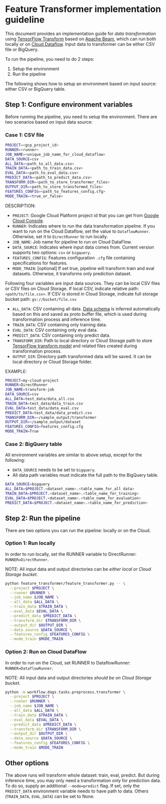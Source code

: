 # Feature Transformer implementation guideline

This document provides an implementation guide for *data transformation* using
[TensorFlow Transform](https://www.tensorflow.org/tfx/transform/get_started)
based on [Apache Beam](https://beam.apache.org/), which can run both locally or
on [Cloud Dataflow](https://cloud.google.com/dataflow/). Input data to
transformer can be either CSV file or BigQuery.

To run the pipeline, you need to do 2 steps:

1.  Setup the environment
2.  Run the pipeline

The following shows how to setup an environment based on input source: either
CSV or BigQuery table.

## Step 1: Configure environment variables

Before running the pipeline, you need to setup the environment. There are two
scenarios based on input data source:

### Case 1: CSV file

```bash
PROJECT=<gcp_project_id>
RUNNER=<runner>
JOB_NAME=<unique_job_name_for_cloud_dataflow>
DATA_SOURCE=csv
ALL_DATA=<path_to_all_data.csv>
TRAIN_DATA=<path_to_train_data.csv>
EVAL_DATA=<path_to_eval_data.csv>
PREDICT_DATA=<path_to_predict_data.csv>
TRANSFORM_DIR=<path_to_store_transformer_files>
OUTPUT_DIR=<path_to_store_transformed_files>
FEATURES_CONFIG=<path_to_features_config.cfg>
MODE_TRAIN=<true_or_false>
```

DESCRIPTION:

*   `PROJECT`: Google Cloud Platform project id that you can get from
    [Google Cloud Console](https://console.cloud.google.com).
*   `RUNNER`: Indicates where to run the data transformation pipeline. If you
    want to run on the Cloud Dataflow, set the value to `DataflowRunner`.
    Otherwise, set it to `DirectRunner` to run locally.
*   `JOB_NAME`: Job name for pipeline to run on Cloud DataFlow.
*   `DATA_SOURCE`: Indicates where input data comes from. Current version
    supports two options: `csv` or `bigquery`.
*   `FEATURES_CONFIG`: Features configuration `.cfg` file containing
    specifications for features.
*   `MODE_TRAIN`: [optional] If set true, pipeline will transform train and eval
    datasets. Otherwise, it transforms only prediction dataset.

Following four variables are input data sources. They can be local CSV files or
CSV files on Cloud Storage. If local CSV, indicate relative path:
`<path/to/file.csv>`. If CSV is stored in Cloud Storage, indicate full storage
bucket path: `gs://bucket/file.csv`

*   `ALL_DATA`: CSV containing all data.
    [Data schema](https://www.tensorflow.org/tfx/transform/get_started#data_formats_and_schema)
    is inferred automatically based on this and saved as proto buffer file,
    which is used during transformation process and inference time.
*   `TRAIN_DATA`: CSV containing only training data.
*   `EVAL_DATA`: CSV containing only eval data.
*   `PREDICT_DATA`: CSV containing only predict data.
*   `TRANSFORM_DIR`: Path to local directory or Cloud Storage path to store
    [TensorFlow transform model](https://www.tensorflow.org/tfx/transform/get_started)
    and related files created during transformation process.
*   `OUTPUT_DIR`: Directory path transformed data will be saved. It can be local
    directory or Cloud Storage folder.

EXAMPLE:

```bash
PROJECT=my-cloud-project
RUNNER=DirectRunner
JOB_NAME=transform-job
DATA_SOURCE=csv
ALL_DATA=test_data/data_all.csv
TRAIN_DATA=test_data/data_train.csv
EVAL_DATA=test_data/data_eval.csv
PREDICT_DATA=test_data/data_predict.csv
TRANSFORM_DIR=~/sample_output/transformer
OUTPUT_DIR=~/sample_output/dataset
FEATURES_CONFIG=features_config.cfg
MODE_TRAIN=True
```

### Case 2: BigQuery table

All environment variables are similar to above setup, except for the following:

*   `DATA_SOURCE` needs to be set to `bigquery`.
*   All data path variables must indicate the full path to the BigQuery table.

```bash
DATA_SOURCE=bigquery
ALL_DATA=$PROJECT.<dataset_name>.<table_name_for_all data>
TRAIN_DATA=$PROJECT.<dataset_name>.<table_name_for_training>
EVAL_DATA=$PROJECT.<dataset_name>.<table_name_for_evaluation>
PREDICT_DATA=$PROJECT.<dataset_name>.<table_name_for_prediction>
```

## Step 2: Run the pipeline

There are two options you can run the pipeline: locally or on the Cloud.

### Option 1: Run locally

In order to run locally, set the RUNNER variable to DirectRunner:
`RUNNER=DirectRunner`.

NOTE: All input data and output directories can be *either local or Cloud
Storage bucket*.

```bash
python feature_transformer/feature_transformer.py -- \
  --project $PROJECT \
  --runner $RUNNER \
  --job_name $JOB_NAME \
  --all_data $ALL_DATA \
  --train_data $TRAIN_DATA \
  --eval_data $EVAL_DATA \
  --predict_data $PREDICT_DATA \
  --transform_dir $TRANSFORM_DIR \
  --output_dir $OUTPUT_DIR \
  --data_source $DATA_SOURCE \
  --features_config $FEATURES_CONFIG \
  --mode_train $MODE_TRAIN
```

### Option 2: Run on Cloud DataFlow

In order to run on the Cloud, set RUNNER to DataflowRunner:
`RUNNER=DataflowRunner`.

NOTE: All input data and output directories *should be on Cloud Storage bucket*.

```bash
python -m workflow.dags.tasks.preprocess.transformer \
  --project $PROJECT \
  --runner $RUNNER \
  --job_name $JOB_NAME \
  --all_data $ALL_DATA \
  --train_data $TRAIN_DATA \
  --eval_data $EVAL_DATA \
  --predict_data $PREDICT_DATA \
  --transform_dir $TRANSFORM_DIR \
  --output_dir $OUTPUT_DIR \
  --data_source $DATA_SOURCE \
  --features_config $FEATURES_CONFIG \
  --mode_train $MODE_TRAIN
```

## Other options

The above runs will transform whole dataset: train, eval, predict. But during
inference time, you may only need a transformation only for prediction data. To
do so, supply an additional `--mode=predict` flag. If set, only the
`PREDICT_DATA` environment variable needs to have path to data. Others
(`TRAIN_DATA`, `EVAL_DATA`) can be set to None.
